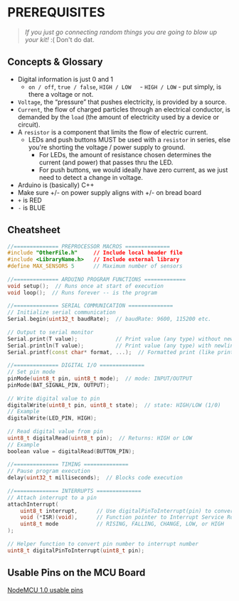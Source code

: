 # PREREQUISITES

> _If you just go connecting random things you are going to blow up your kit!_ :(  Don't do dat.

## Concepts & Glossary
- Digital information is just 0 and 1
    - `on / off`, `true / false`, `HIGH / LOW`
    - `HIGH / LOW` - put simply, is there a voltage or not.
- `Voltage`, the “pressure” that pushes electricity, is provided by a source.
- `Current`, the flow of charged particles through an electrical conductor, is demanded by the `load` (the amount of electricity used by a device or circuit).
- A `resistor` is a component that limits the flow of electric current.
    - LEDs and push buttons MUST be used with a `resistor` in series, else you're shorting the voltage / power supply to ground.
        - For LEDs, the amount of resistance chosen determines the current (and power) that passes thru the LED.
        - For push buttons, we would ideally have zero current, as we just need to detect a change in voltage.
- Arduino is (basically) C++
- Make sure +/- on power supply aligns with +/- on bread board
- `+` is RED
- `-` is BLUE

## Cheatsheet
```cpp
//============== PREPROCESSOR MACROS ==============
#include "OtherFile.h"     // Include local header file
#include <LibraryName.h>   // Include external library
#define MAX_SENSORS 5      // Maximum number of sensors
  
//============== ARDUINO PROGRAM FUNCTIONS =============
void setup();  // Runs once at start of execution
void loop();  // Runs forever -- is the program
  
//============== SERIAL COMMUNICATION ==============
// Initialize serial communication
Serial.begin(uint32_t baudRate);  // baudRate: 9600, 115200 etc.
  
// Output to serial monitor
Serial.print(T value);            // Print value (any type) without newline
Serial.println(T value);          // Print value (any type) with newline
Serial.printf(const char* format, ...);  // Formatted print (like printf)
  
//============== DIGITAL I/O ==============
// Set pin mode
pinMode(uint8_t pin, uint8_t mode);  // mode: INPUT/OUTPUT
pinMode(BAT_SIGNAL_PIN, OUTPUT);
  
// Write digital value to pin
digitalWrite(uint8_t pin, uint8_t state);  // state: HIGH/LOW (1/0)
// Example
digitalWrite(LED_PIN, HIGH);
  
// Read digital value from pin
uint8_t digitalRead(uint8_t pin);  // Returns: HIGH or LOW
// Example
boolean value = digitalRead(BUTTON_PIN);
  
//============== TIMING ==============
// Pause program execution
delay(uint32_t milliseconds);  // Blocks code execution
  
//============== INTERRUPTS ==============
// Attach interrupt to a pin
attachInterrupt(
    uint8_t interrupt,      // Use digitalPinToInterrupt(pin) to convert pin number
    void (*ISR)(void),      // Function pointer to Interrupt Service Routine
    uint8_t mode            // RISING, FALLING, CHANGE, LOW, or HIGH
);
  
// Helper function to convert pin number to interrupt number
uint8_t digitalPinToInterrupt(uint8_t pin);
```
## Usable Pins on the MCU Board
[NodeMCU 1.0 usable pins](https://randomnerdtutorials.com/esp8266-pinout-reference-gpios/#table)
